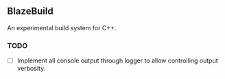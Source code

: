 ## BlazeBuild
An experimental build system for C++.


### TODO

- [ ] Implement all console output through logger to allow controlling output verbosity.
